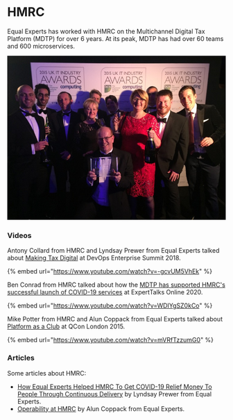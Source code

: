 # HMRC

Equal Experts has worked with HMRC on the Multichannel Digital Tax Platform \(MDTP\) for over 6 years. At its peak, MDTP has had over 60 teams and 600 microservices.

![HMRC winning Digital Project of the Year at the 2015 UK IT Industry Awards](../.gitbook/assets/hmrc.png)

### Videos

Antony Collard from HMRC and Lyndsay Prewer from Equal Experts talked about [Making Tax Digital](https://www.youtube.com/watch?v=-gcvUM5VhEk) at DevOps Enterprise Summit 2018.

{% embed url="https://www.youtube.com/watch?v=-gcvUM5VhEk" %}

Ben Conrad from HMRC talked about how the [MDTP has supported HMRC's successful launch of COVID-19 services](https://www.youtube.com/watch?v=WDIYgSZ0kCo&feature=youtu.be) at ExpertTalks Online 2020.

{% embed url="https://www.youtube.com/watch?v=WDIYgSZ0kCo" %}

Mike Potter from HMRC and Alun Coppack from Equal Experts talked about [Platform as a Club](https://www.youtube.com/watch?v=mVRfTzzumG0) at QCon London 2015.

{% embed url="https://www.youtube.com/watch?v=mVRfTzzumG0" %}

 

### Articles

Some articles about HMRC: 

* [How Equal Experts Helped HMRC To Get COVID-19 Relief Money To People Through Continuous Delivery](https://www.equalexperts.com/blog/our-thinking/how-equal-experts-helped-hmrc-to-get-covid-19-relief-money-to-people-through-continuous-delivery/) by Lyndsay Prewer from Equal Experts.
* [Operability at HMRC](https://www.equalexperts.com/blog/our-thinking/operability-hmrc/) by Alun Coppack from Equal Experts.



